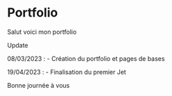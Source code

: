 # Portfolio
Salut voici mon portfolio

Update

08/03/2023 :
    - Création du portfolio et pages de bases
    
19/04/2023 :
    - Finalisation du premier Jet

Bonne journée à vous
